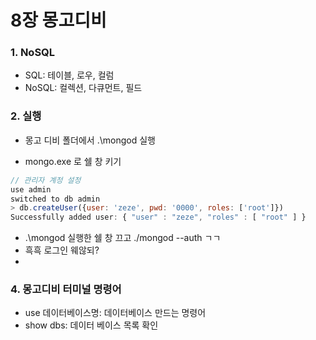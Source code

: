 # 8장 몽고디비

### 1. NoSQL

- SQL: 테이블, 로우, 컬럼
- NoSQL: 컬렉션, 다큐먼트, 필드



### 2. 실행

- 몽고 디비 폴더에서 .\mongod 실행

- mongo.exe 로 쉘 창 키기

```javascript
// 관리자 계정 설정
use admin
switched to db admin
> db.createUser({user: 'zeze', pwd: '0000', roles: ['root']})
Successfully added user: { "user" : "zeze", "roles" : [ "root" ] }
```

- .\mongod 실행한 쉘 창 끄고 ./mongod --auth ㄱㄱ
- 흑흑 로그인 웨않되?
- 



### 4. 몽고디비 터미널 명령어

- use 데이터베이스명:  데이터베이스 만드는 명령어
- show dbs: 데이터 베이스 목록 확인